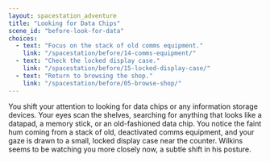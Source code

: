 ```yaml
---
layout: spacestation_adventure
title: "Looking for Data Chips"
scene_id: "before-look-for-data"
choices:
  - text: "Focus on the stack of old comms equipment."
    link: "/spacestation/before/14-comms-equipment/"
  - text: "Check the locked display case."
    link: "/spacestation/before/15-locked-display-case/"
  - text: "Return to browsing the shop."
    link: "/spacestation/before/05-browse-shop/"
---
```


You shift your attention to looking for data chips or any information storage devices. Your eyes scan the shelves, searching for anything that looks like a datapad, a memory stick, or an old-fashioned data chip. You notice the faint hum coming from a stack of old, deactivated comms equipment, and your gaze is drawn to a small, locked display case near the counter. Wilkins seems to be watching you more closely now, a subtle shift in his posture.
